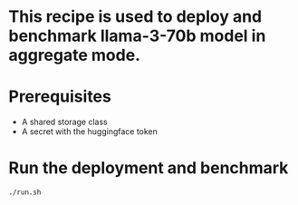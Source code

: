 # This recipe is used to deploy and benchmark llama-3-70b model in aggregate mode.

# Prerequisites

- A shared storage class
- A secret with the huggingface token

# Run the deployment and benchmark

```bash
./run.sh
```